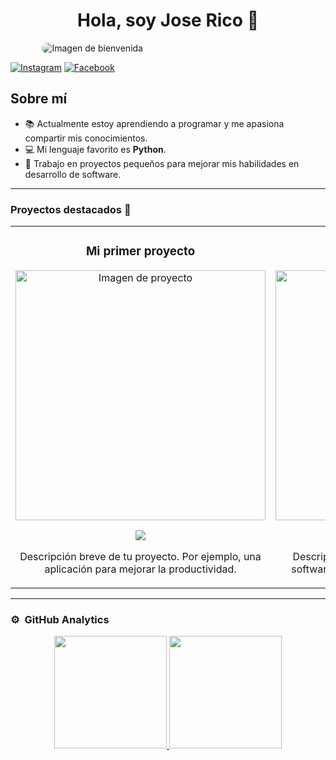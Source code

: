 <div align="center">
  <h1 align="center">Hola, soy Jose Rico 👋</h1>
</div>
<img src="https://drive.google.com/uc?export=view&id=1BNHtR0kNUSSO3wqMbOQ486qmrZ-fpkJI" 
     alt="Imagen de bienvenida" 
     style="display: block; margin: 0 auto; border-radius: 15px; max-width: 80%;">

[![Instagram](https://img.shields.io/badge/-Instagram-E4405F?style=for-the-badge&logo=instagram&logoColor=white)](https://www.instagram.com/richoflucky/profilecard/?igsh=MTh6ZmtxeDR1d2x3eA==)
[![Facebook](https://img.shields.io/badge/-Facebook-1877F2?style=for-the-badge&logo=facebook&logoColor=white)](https://www.facebook.com/richoflucky?mibextid=ZbWKwL)

## Sobre mí

- 📚 Actualmente estoy aprendiendo a programar y me apasiona compartir mis conocimientos.
- 💻 Mi lenguaje favorito es **Python**.
- 🚀 Trabajo en proyectos pequeños para mejorar mis habilidades en desarrollo de software.

---

### Proyectos destacados 🚀
<table>
<tr>
<td width="50%">
<h3 align="center">Mi primer proyecto</h3>
<div align="center">
<a href="https://github.com/TU-USUARIO/TU-PROYECTO" target="_blank">
<img src="https://via.placeholder.com/400x200.png?text=Tu+Imagen+Aquí" alt="Imagen de proyecto" width="400">
</a>
<p>
<a href="https://github.com/TU-USUARIO/TU-PROYECTO" target="_blank">
<img src="https://img.shields.io/badge/CÓDIGO-ff9?style=for-the-badge&logo=github&logoColor=black">
</a>
</p>
<p>Descripción breve de tu proyecto. Por ejemplo, una aplicación para mejorar la productividad.</p>
</div>
</td>

<td width="50%">
<h3 align="center">Otro proyecto interesante</h3>
<div align="center">
<a href="https://github.com/TU-USUARIO/TU-PROYECTO-2" target="_blank">
<img src="https://via.placeholder.com/400x200.png?text=Tu+Imagen+Aquí" alt="Imagen de proyecto" width="400">
</a>
<p>
<a href="https://github.com/TU-USUARIO/TU-PROYECTO-2" target="_blank">
<img src="https://img.shields.io/badge/CÓDIGO-80ffaa?style=for-the-badge&logo=github&logoColor=black">
</a>
</p>
<p>Descripción de otro proyecto. Por ejemplo, un software de gestión para pequeñas empresas.</p>
</div>
</td>
</tr>
</table>

---

### ⚙️ &nbsp;GitHub Analytics
<p align="center">
<a href="https://github.com/TU-USUARIO">
  <img height="180em" src="https://github-readme-stats-eight-theta.vercel.app/api?username=TU-USUARIO&show_icons=true&theme=algolia&include_all_commits=true&count_private=true"/>
  <img height="180em" src="https://github-readme-stats-eight-theta.vercel.app/api/top-langs/?username=TU-USUARIO&layout=compact&langs_count=8&theme=algolia"/>
</a>
</p>
